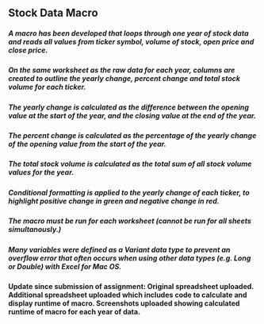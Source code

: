 ## Stock Data Macro

##### A macro has been developed that loops through one year of stock data and reads all values from ticker symbol, volume of stock, open price and close price.
##### On the same worksheet as the raw data for each year, columns are created to outline the yearly change, percent change and total stock volume for each ticker.

##### The yearly change is calculated as the difference between the opening value at the start of the year, and the closing value at the end of the year.
##### The percent change is calculated as the percentage of the yearly change of the opening value from the start of the year.
##### The total stock volume is calculated as the total sum of all stock volume values for the year.
##### Conditional formatting is applied to the yearly change of each ticker, to highlight positive change in green and negative change in red.

##### The macro must be run for each worksheet (cannot be run for all sheets simultanously.)

##### Many variables were defined as a Variant data type to prevent an overflow error that often occurs when using other data types (e.g. Long or Double) with Excel for Mac OS.

**Update since submission of assignment: Original spreadsheet uploaded. Additional spreadsheet uploaded which includes code to calculate and display runtime of macro. Screenshots uploaded showing calculated runtime of macro for each year of data.**
